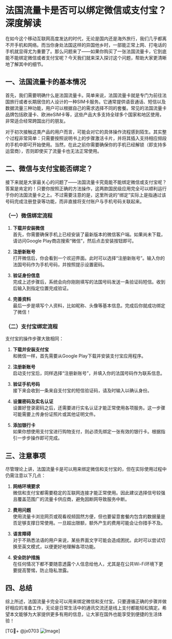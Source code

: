 # 法国流量卡是否可以绑定微信或支付宝？深度解读

在如今这个移动互联网高度发达的时代，无论是国内还是海外旅行，我们几乎都离不开手机和网络。而当你身处法国这样的异国他乡时，一部能正常上网、打电话的手机就显得尤为重要了。那么问题来了——如果你购买了一张法国流量卡，它到底能不能绑定微信或者支付宝呢？今天我们就来深入探讨这个问题，帮助大家更清晰地了解其中的细节。

## 一、法国流量卡的基本情况

首先，我们需要明确什么是法国流量卡。简单来说，法国流量卡就是专门为前往法国旅行或者长期居住的人设计的一种SIM卡服务。它通常提供语音通话、短信以及数据流量三种功能，用户可以根据自己的需求选择不同的套餐。常见的法国流量卡品牌包括欧漫卡、欧洲eSIM卡等，这些产品大多支持全球多个国家和地区使用，非常适合经常跨国出行的朋友。

对于初次接触这类产品的用户而言，可能会对它的具体操作流程感到陌生。其实整个过程非常简单：只需要按照说明书上的步骤激活卡片，并将其插入支持相应频段的手机中即可开始使用。当然，在此之前你需要确保你的手机已经解锁（即支持多运营商），否则即使买了流量卡也无法正常使用。

## 二、微信与支付宝能否绑定？

接下来就是大家最关心的问题了——法国流量卡究竟能不能绑定微信或支付宝呢？答案是肯定的！只要你按照正确的方法操作，这两款国民级应用完全可以顺利运行于你的法国流量卡之上。不过需要注意的是，这里所说的“绑定”实际上是指通过该号码完成注册登录等功能，而非直接将支付账户与手机号码关联起来。

### （一）微信绑定流程

1. **下载并安装微信**  
   首先，你需要确保手机上已经安装了最新版本的微信客户端。如果尚未下载，请访问Google Play商店搜索“微信”，然后点击安装按钮即可。

2. **注册新账号**  
   打开微信后，你会看到一个欢迎界面。此时可以选择“注册新账号”。输入你的法国号码作为手机号码，并按照提示设置密码。

3. **验证身份信息**  
   完成上述步骤后，系统会向你刚刚填写的法国号码发送一条验证码短信。收到后输入到指定位置完成验证。

4. **完善资料**  
   最后一步是填写个人资料，比如昵称、头像等基本信息。完成后你就成功绑定了微信！

### （二）支付宝绑定流程

支付宝的操作步骤大致相同：

1. **下载并安装支付宝**  
   和微信一样，首先需要从Google Play下载并安装支付宝应用程序。

2. **注册新账号**  
   启动支付宝后，同样选择“注册新账号”，并填入你的法国号码作为联系信息。

3. **验证手机号码**  
   接下来会收到一条来自支付宝的短信验证码，请及时输入以确认身份。

4. **设置密码及实名认证**  
   设置好登录密码之后，还需要进行实名认证才能正常使用各项服务。这一步骤可能需要上传身份证照片或其他证明文件。

5. **添加银行卡**  
   如果你想使用支付宝进行购物支付，则必须先绑定一张有效的银行卡。根据指引一步步操作即可完成。

## 三、注意事项

尽管理论上讲，法国流量卡是可以用来绑定微信和支付宝的，但在实际使用过程中仍需注意以下几点：

1. **网络环境要求**  
   微信和支付宝都需要稳定的互联网连接才能正常使用。因此建议选择信号较强且覆盖范围广的流量卡供应商，避免因断网导致服务中断。

2. **费用问题**  
   使用流量卡浏览网页或观看视频固然方便，但也要留意套餐内包含的数据量是否足够支撑日常使用。一旦超出限额，额外产生的费用可能会让你措手不及。

3. **语言障碍**  
   对于不熟悉法语的用户来说，某些界面文字可能会造成困扰。此时可以尝试切换至英文模式，以便更好地理解各项功能。

4. **安全防护措施**  
   在任何情况下都不要随意透露个人信息给他人，尤其是在公共Wi-Fi环境下更要提高警惕，防止隐私泄露。

## 四、总结

综上所述，法国流量卡完全可以用来绑定微信和支付宝。只要遵循正确的步骤并做好相应的准备工作，无论是日常生活中的通讯交流还是线上支付都能轻松搞定。希望本文能够为大家提供更多有用的信息，让大家在国外也能享受到便捷的生活体验！

[TG💪+ @jx0703 ![Image](https://github.com/user-attachments/assets/dbca1d08-cadb-493c-b0ec-ad6f7a83f270)]